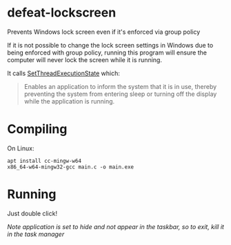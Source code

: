 # defeat-lockscreen
Prevents Windows lock screen even if it's enforced via group policy

If it is not possible to change the lock screen settings in Windows due to being enforced with group policy, running this program will ensure the computer will never lock the screen while it is running.

It calls [SetThreadExecutionState](https://docs.microsoft.com/en-us/windows/win32/api/winbase/nf-winbase-setthreadexecutionstate) which:

> Enables an application to inform the system that it is in use, thereby preventing the system from entering sleep or turning off the display while the application is running.

# Compiling 
On Linux:
```
apt install cc-mingw-w64
x86_64-w64-mingw32-gcc main.c -o main.exe
```

# Running
Just double click!

_Note application is set to hide and not appear in the taskbar, so to exit, kill it in the task manager_
